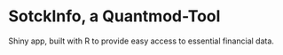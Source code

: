# SotckInfo, a Quantmod-Tool
Shiny app, built with R to provide easy access to essential financial data.
